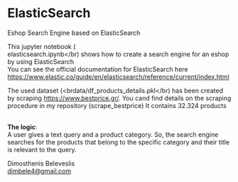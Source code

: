 # ElasticSearch
Eshop Search Engine based on ElasticSearch

This jupyter notebook (<br>elasticsearch.ipynb</br) shows how to create a search engine for an eshop by using ElasticSearch <br>
You can see the official documentation for ElasticSearch here https://www.elastic.co/guide/en/elasticsearch/reference/current/index.html

The used dataset (<brdata/df_products_details.pkl</br) has been created by scraping https://www.bestprice.gr/. You cand find details on the scraping procedure in my repository (scrape_bestprice) It contains 32.324 products <br><br>

<b>The logic</b>: <br>
A user gives a text query and a product category. So, the search engine searches for the products that belong to the specific category and their title is relevant to the query. 

Dimosthenis Beleveslis <br>
dimbele4@gmail.com
